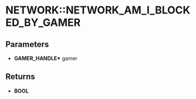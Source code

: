 # NETWORK::NETWORK_AM_I_BLOCKED_BY_GAMER

## Parameters
* **GAMER_HANDLE\*** gamer

## Returns
* **BOOL**